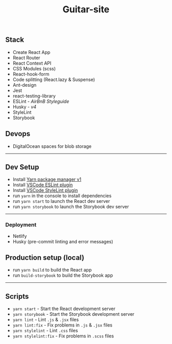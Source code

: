 <h1 align="center"> Guitar-site</h1> <br>



## Stack
- Create React App
- React Router
- React Context API
- CSS Modules (scss)
- React-hook-form
- Code splitting (React.lazy & Suspense)
- Ant-design
- Jest
- react-testing-library
- ESLint - *AirBnB Styleguide*
- Husky - *v4*
- StyleLint
- Storybook

## Devops

- DigitalOcean spaces for blob storage

___

## Dev Setup
- Install [Yarn package manager v1](https://classic.yarnpkg.com/en/docs/install/#mac-stable) 
- Install [VSCode ESLint plugin](https://marketplace.visualstudio.com/items?itemName=dbaeumer.vscode-eslint)
- Install [VSCode StyleLint plugin](https://github.com/stylelint/vscode-stylelint)
- run `yarn` in the console to install dependencies
- run `yarn start` to launch the React dev server
- run `yarn storybook` to launch the Storybook dev server

___


### Deployment
- Netlify
- Husky (pre-commit linting and error messages)


## Production setup (local)
- run `yarn build` to build the React app
- run `build-storybook` to build the Storybook app


___

## Scripts
- `yarn start` - Start the React development server
- `yarn storybook` - Start the Storybook development server
- `yarn lint` - Lint `.js` & `.jsx` files
- `yarn lint:fix` - Fix problems in `.js` & `.jsx` files
- `yarn stylelint` - Lint `.css` files
- `yarn stylelint:fix` - Fix problems in `.scss` files